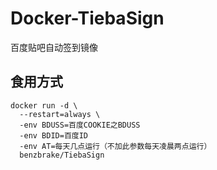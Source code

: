 # Docker-TiebaSign

百度贴吧自动签到镜像

## 食用方式

```shell
docker run -d \
  --restart=always \
  -env BDUSS=百度COOKIE之BDUSS
  -env BDID=百度ID
  -env AT=每天几点运行（不加此参数每天凌晨两点运行）
  benzbrake/TiebaSign
```
